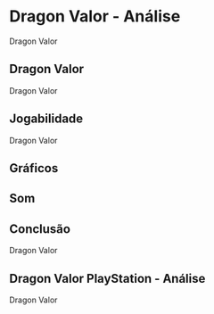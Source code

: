 ---
---

# Dragon Valor - Análise

Dragon Valor

## Dragon Valor

Dragon Valor

## Jogabilidade

Dragon Valor

## Gráficos


## Som

## Conclusão

Dragon Valor

## Dragon Valor PlayStation - Análise

Dragon Valor
